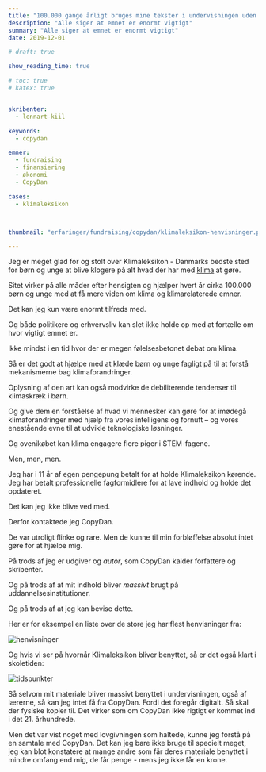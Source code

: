 ```yaml
---
title: "100.000 gange årligt bruges mine tekster i undervisningen uden at jeg får en krone for det – og CopyDan kan ikke hjælpe mig"
description: "Alle siger at emnet er enormt vigtigt"
summary: "Alle siger at emnet er enormt vigtigt"
date: 2019-12-01

# draft: true

show_reading_time: true

# toc: true
# katex: true


skribenter:
  - lennart-kiil

keywords:
  - copydan

emner:
  - fundraising
  - finansiering
  - økonomi
  - CopyDan

cases:
  - klimaleksikon



thumbnail: "erfaringer/fundraising/copydan/klimaleksikon-henvisninger.png"

---
```





Jeg er meget glad for og stolt over Klimaleksikon - Danmarks bedste sted for børn og unge at blive klogere på alt hvad der har med [klima](https://klimaleksikon.dk) at gøre.

Sitet virker på alle måder efter hensigten og hjælper hvert år cirka 100.000 børn og unge med at få mere viden om klima og klimarelaterede emner.

Det kan jeg kun være enormt tilfreds med.

Og både politikere og erhvervsliv kan slet ikke holde op med at fortælle om hvor vigtigt emnet er.

Ikke mindst i en tid hvor der er megen følelsesbetonet debat om klima.

Så er det godt at hjælpe med at klæde børn og unge fagligt på til at forstå mekanismerne bag klimaforandringer.

Oplysning af den art kan også modvirke de debiliterende tendenser til klimaskræk i børn.

Og give dem en forståelse af hvad vi mennesker kan gøre for at imødegå klimaforandringer med hjælp fra vores intelligens og fornuft – og vores enestående evne til at udvikle teknologiske løsninger.

Og ovenikøbet kan klima engagere flere piger i STEM-fagene.

Men, men, men.

Jeg har i 11 år af egen pengepung betalt for at holde Klimaleksikon kørende. Jeg har betalt professionelle fagformidlere for at lave indhold og holde det opdateret.

Det kan jeg ikke blive ved med.

Derfor kontaktede jeg CopyDan.

De var utroligt flinke og rare. Men de kunne til min forbløffelse absolut intet gøre for at hjælpe mig.

På trods af jeg er udgiver og _autor_, som CopyDan kalder forfattere og skribenter.

Og på trods af at mit indhold bliver _massivt_ brugt på uddannelsesinstitutioner.

Og på trods af at jeg kan bevise dette.

Her er for eksempel en liste over de store jeg har flest henvisninger fra:

![henvisninger](/erfaringer/fundraising/copydan/klimaleksikon-henvisninger.png)

Og hvis vi ser på hvornår Klimaleksikon bliver benyttet, så er det også klart i skoletiden:

![tidspunkter](/erfaringer/fundraising/copydan/brugere-klimaleksikon-tidspunkt.png)

Så selvom mit materiale bliver massivt benyttet i undervisningen, også af lærerne, så kan jeg intet få fra CopyDan. Fordi det foregår digitalt. Så skal der fysiske kopier til. Det virker som om  CopyDan ikke rigtigt er kommet ind i det 21. århundrede.

Men det var vist noget med lovgivningen som haltede, kunne jeg forstå på en samtale med CopyDan. Det kan jeg bare ikke bruge til specielt meget, jeg kan blot konstatere at mange andre som får deres materiale benyttet i mindre omfang end mig, de får penge - mens jeg ikke får en krone.
